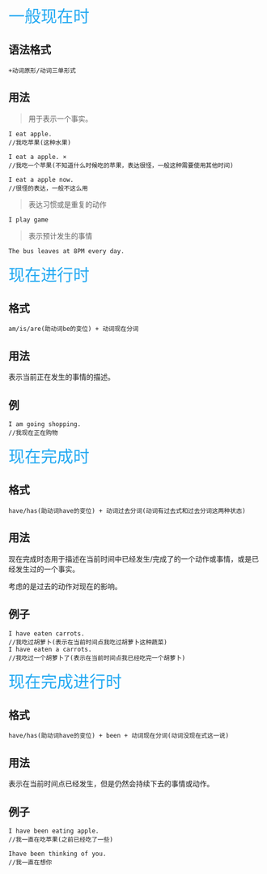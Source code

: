 <font color=#23a9f2 size=6> 一般现在时 </font>
## 语法格式

    +动词原形/动词三单形式
    
## 用法

> 用于表示一个事实。

    I eat apple.
    //我吃苹果(这种水果)
    
    I eat a apple. ×
    //我吃一个苹果(不知道什么时候吃的苹果，表达很怪，一般这种需要使用其他时间)
    
    I eat a apple now.  
    //很怪的表达，一般不这么用
    
> 表达习惯或是重复的动作

    I play game
    
> 表示预计发生的事情

    The bus leaves at 8PM every day.
    
<font color=#23a9f2 size=6> 现在进行时  </font>
## 格式

    am/is/are(助动词be的变位) + 动词现在分词
    
## 用法

表示当前正在发生的事情的描述。

## 例

    I am going shopping.
    //我现在正在购物
    
<font color=#23a9f2 size=6> 现在完成时 </font>
## 格式

    have/has(助动词have的变位) + 动词过去分词(动词有过去式和过去分词这两种状态)
    
## 用法

现在完成时态用于描述在当前时间中已经发生/完成了的一个动作或事情，或是已经发生过的一个事实。

考虑的是过去的动作对现在的影响。

## 例子

    I have eaten carrots.
    //我吃过胡萝卜(表示在当前时间点我吃过胡萝卜这种蔬菜)
    I have eaten a carrots.
    //我吃过一个胡萝卜了(表示在当前时间点我已经吃完一个胡萝卜)
    
<font color=#23a9f2 size=6> 现在完成进行时 </font>
## 格式

    have/has(助动词have的变位) + been + 动词现在分词(动词没现在式这一说)
    
    
## 用法

表示在当前时间点已经发生，但是仍然会持续下去的事情或动作。

## 例子

    I have been eating apple.
    //我一直在吃苹果(之前已经吃了一些)
    
    Ihave been thinking of you.
    //我一直在想你
